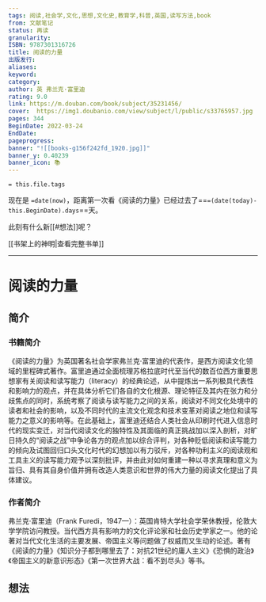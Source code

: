 ```yaml
---
tags: 阅读,社会学,文化,思想,文化史,教育学,科普,英国,读写方法,book
from: 文献笔记
status: 再读
granularity: 
ISBN: 9787301316726
title: 阅读的力量
出版发行: 
aliases: 
keyword: 
category: 
author: 英 弗兰克·富里迪
rating: 9.0
link: https://m.douban.com/book/subject/35231456/
cover:  https://img1.doubanio.com/view/subject/l/public/s33765957.jpg
pages: 344
BeginDate: 2022-03-24
EndDate:
pageprogress:
banner: "![[books-g156f242fd_1920.jpg]]"
banner_y: 0.40239
banner_icon: 📚
---
```


```
= this.file.tags
```

现在是 `=date(now)`，距离第一次看《阅读的力量》已经过去了==`=(date(today)-this.BeginDate).days`==天。

此刻有什么新[[#想法]]呢？

[[书架上的神明|查看完整书单]]

---
# 阅读的力量

## 简介
### 书籍简介

《阅读的力量》为英国著名社会学家弗兰克·富里迪的代表作，是西方阅读文化领域的里程碑式著作。富里迪通过全面梳理苏格拉底时代至当代的数百位西方重要思想家有关阅读和读写能力（literacy）的经典论述，从中提炼出一系列极具代表性和影响力的观点，并在具体分析它们各自的文化根源、理论特征及其内在张力和分歧焦点的同时，系统考察了阅读与读写能力之间的关系，阅读对不同文化处境中的读者和社会的影响，以及不同时代的主流文化观念和技术变革对阅读之地位和读写能力之意义的影响等。在此基础上，富里迪还结合人类社会从印刷时代进入信息时代的现实变迁，对当代阅读文化的独特性及其面临的真正挑战加以深入剖析，对旷日持久的“阅读之战”中争论各方的观点加以综合评判，对各种贬低阅读和读写能力的倾向及试图回归口头文化时代的幻想加以有力驳斥，对各种功利主义的阅读观和工具主义的读写能力观予以深刻批评，并由此对如何重建一种以寻求真理和意义为旨归、具有其自身价值并拥有改造人类意识和世界的伟大力量的阅读文化提出了具体建议。


### 作者简介

弗兰克·富里迪（Frank Furedi，1947—）：英国肯特大学社会学荣休教授，伦敦大学学院访问教授。当代西方具有影响力的文化评论家和社会历史学家之一。他的论著对当代文化生活的主要发展、帝国主义等问题做了权威而又生动的论述。著有《阅读的力量》《知识分子都到哪里去了：对抗21世纪的庸人主义》《恐惧的政治》《帝国主义的新意识形态》《第一次世界大战：看不到尽头》等书。


## 想法


